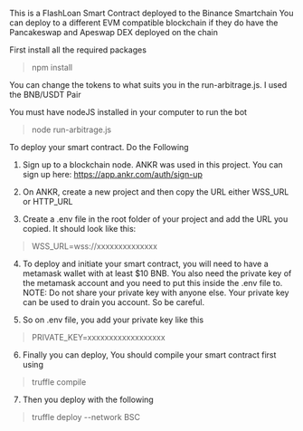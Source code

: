 This is a FlashLoan Smart Contract deployed to the Binance Smartchain
You can deploy to a different EVM compatible blockchain if they do have the Pancakeswap and Apeswap DEX deployed on the chain

First install all the required packages

> npm install

You can change the tokens to what suits you in the run-arbitrage.js. I used the BNB/USDT Pair

You must have nodeJS installed in your computer to run the bot

> node run-arbitrage.js

To deploy your smart contract. Do the Following

1. Sign up to a blockchain node. ANKR was used in this project. You can sign up here:  https://app.ankr.com/auth/sign-up

2. On ANKR, create a new project and then copy the URL either WSS_URL or HTTP_URL

3. Create a .env file in the root folder of your project and add the URL you copied. It should look like this:

> WSS_URL=wss://xxxxxxxxxxxxxx

4. To deploy and initiate your smart contract, you will need to have a metamask wallet with at least $10 BNB. You also need the private key of the metamask account and you need to put this inside the .env file to. NOTE: Do not share your private key with anyone else. Your private key can be used to drain you account. So be careful. 

5. So on .env file, you add your private key like this

> PRIVATE_KEY=xxxxxxxxxxxxxxxxxx

6. Finally you can deploy, You should compile your smart contract first using
> truffle compile

7. Then you deploy with the following
> truffle deploy --network BSC





